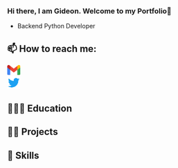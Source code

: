### Hi there, I am Gideon. Welcome to my Portfolio👋

- Backend Python Developer 
<!--
**Gideonmm1/Gideonmm1** is a ✨ _special_ ✨ repository because its `README.md` (this file) appears on your GitHub profile.

Here are some ideas to get you started:

- 🔭 I’m currently working on ...
- 🌱 I’m currently learning ...
- 👯 I’m looking to collaborate on ...
- 🤔 I’m looking for help with ...
- 💬 Ask me about ...
- 📫 How to reach me: ...
- 😄 Pronouns: ...
- ⚡ Fun fact: ...
-->

## 📫 How to reach me:
<div>
    <a href='mailto: gideonmm1@gmail.com'>
        <img src='/images/gmail.png' alt="Email" width="30px" height="height">
    </a>
</div>

<div>
    <a href='https://twitter.com/GideonCodes'>
        <img src='/images/twitter.png' alt= "Twitter" width="30px" height="height">
    </a>
</div>


## 👩🏽‍💻 Education


## ✍🏾 Projects

## 📝 Skills